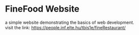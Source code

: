# FineFood Website
a simple website demonstrating the basics of web development.<br/>
visit the link:
https://people.inf.elte.hu/tbis1e/fineRestaurant/

 
